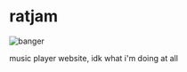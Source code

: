 # ratjam

![banger](https://cdn.betterttv.net/emote/5fa939a9f32aa26441c83a70/2x.webp)

music player website, idk what i'm doing at all
